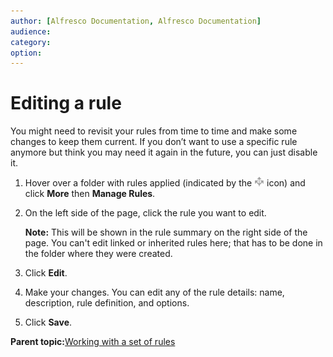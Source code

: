 ```yaml
---
author: [Alfresco Documentation, Alfresco Documentation]
audience: 
category: 
option: 
---
```


# Editing a rule

You might need to revisit your rules from time to time and make some changes to keep them current. If you don’t want to use a specific rule anymore but think you may need it again in the future, you can just disable it.

1.  Hover over a folder with rules applied \(indicated by the ![](../images/rules-icon.png) icon\) and click **More** then **Manage Rules**.

2.  On the left side of the page, click the rule you want to edit.

    **Note:** This will be shown in the rule summary on the right side of the page. You can't edit linked or inherited rules here; that has to be done in the folder where they were created.

3.  Click **Edit**.

4.  Make your changes. You can edit any of the rule details: name, description, rule definition, and options.

5.  Click **Save**.


**Parent topic:**[Working with a set of rules](../concepts/library-folder-rules-defined.md)

